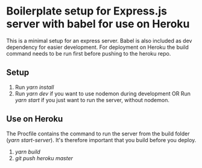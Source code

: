 # Boilerplate setup for Express.js server with babel for use on Heroku

This is a minimal setup for an express server. Babel is also included as dev dependency for easier development. For deployment on Heroku the build command needs to be run first before pushing to the heroku repo.

## Setup

1. Run *yarn install*
2. Run *yarn dev* if you want to use nodemon during development OR Run *yarn start* if you just want to run the server, without nodemon.

## Use on Heroku

The Procfile contains the command to run the server from the build folder (*yarn start-server*). It's therefore important that you build before you deploy.

1. *yarn build*
2. *git push heroku master*

